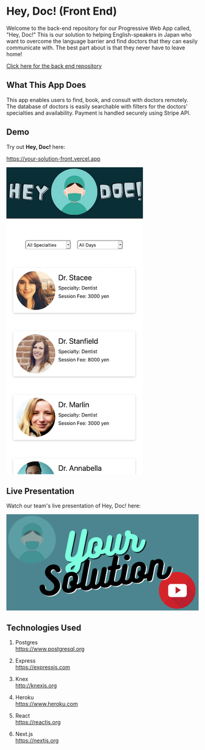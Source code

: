 # Hey, Doc! (Front End)

Welcome to the back-end repository for our Progressive Web App called, "Hey, Doc!" This is our solution to helping English-speakers in Japan who want to overcome the language barrier and find doctors that they can easily communicate with. The best part about is that they never have to leave home! 

[Click here for the back end repository](https://github.com/YoSoRyuShawn/your-solution-back)

## What This App Does
This app enables users to find, book, and consult with doctors remotely. The database of doctors is easily searchable with filters for the doctors' specialties and availability. Payment is handled securely using Stripe API.

## Demo

Try out **Hey, Doc!** here: 

https://your-solution-front.vercel.app

![homepage view](./assets/main-view.png)

## Live Presentation

Watch our team's live presentation of Hey, Doc! here: 

[![Hey, Doc!](./assets/live-demo.png)](https://youtu.be/HO0ZZxaIXLs?t=3807)


## Technologies Used

1. Postgres  
https://www.postgresql.org

2. Express  
https://expressjs.com

3.  Knex  
http://knexjs.org

4. Heroku  
https://www.heroku.com

5. React  
https://reactjs.org

6. Next.js  
https://nextjs.org
